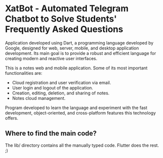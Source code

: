 # XatBot - Automated Telegram Chatbot to Solve Students' Frequently Asked Questions

Application developed using Dart, a programming language developed by Google, designed for web, server, mobile, and desktop application development. Its main goal is to provide a robust and efficient language for creating modern and reactive user interfaces.

This is a notes web and mobile application. Some of its most important functionalities are: 
- Cloud registration and user verification via email.
- User login and logout of the application.
- Creation, editing, deletion, and sharing of notes.
- Notes cloud management.

Program developed to learn the language and experiment with the fast development, object-oriented, and cross-platform features this technology offers.

## Where to find the main code?

The lib/ directory contains all the manually typed code. Flutter does the rest. ;)
